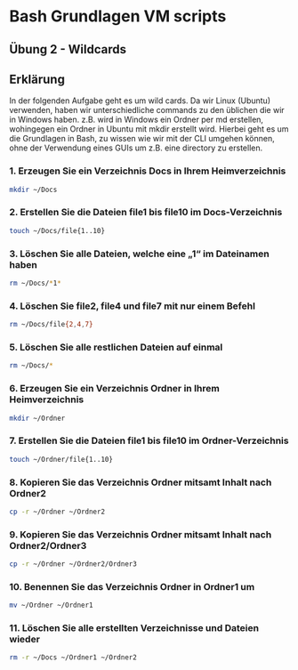# Bash Grundlagen VM scripts

## Übung 2 - Wildcards

## Erklärung
In der folgenden Aufgabe geht es um wild cards. Da wir Linux (Ubuntu) verwenden, haben wir unterschiedliche commands zu den üblichen die wir in Windows haben. z.B. wird in Windows ein Ordner per md erstellen, wohingegen ein Ordner in Ubuntu mit mkdir erstellt wird. Hierbei geht es um die Grundlagen in Bash, zu wissen wie wir mit der CLI umgehen können, ohne der Verwendung eines GUIs um z.B. eine directory zu erstellen.

### 1. Erzeugen Sie ein Verzeichnis Docs in Ihrem Heimverzeichnis
```bash
mkdir ~/Docs
```

### 2. Erstellen Sie die Dateien file1 bis file10 im Docs-Verzeichnis
```bash
touch ~/Docs/file{1..10}
```

### 3. Löschen Sie alle Dateien, welche eine „1“ im Dateinamen haben
```bash
rm ~/Docs/*1*
```

### 4. Löschen Sie file2, file4 und file7 mit nur einem Befehl
```bash
rm ~/Docs/file{2,4,7}
```

### 5. Löschen Sie alle restlichen Dateien auf einmal
```bash
rm ~/Docs/*
```

### 6. Erzeugen Sie ein Verzeichnis Ordner in Ihrem Heimverzeichnis
```bash
mkdir ~/Ordner
```

### 7. Erstellen Sie die Dateien file1 bis file10 im Ordner-Verzeichnis
```bash
touch ~/Ordner/file{1..10}
```

### 8. Kopieren Sie das Verzeichnis Ordner mitsamt Inhalt nach Ordner2
```bash
cp -r ~/Ordner ~/Ordner2
```

### 9. Kopieren Sie das Verzeichnis Ordner mitsamt Inhalt nach Ordner2/Ordner3
```bash
cp -r ~/Ordner ~/Ordner2/Ordner3
```

### 10. Benennen Sie das Verzeichnis Ordner in Ordner1 um
```bash
mv ~/Ordner ~/Ordner1
```

### 11. Löschen Sie alle erstellten Verzeichnisse und Dateien wieder
```bash
rm -r ~/Docs ~/Ordner1 ~/Ordner2
```

